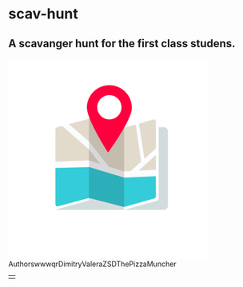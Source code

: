 # scav-hunt
<h2>A scavanger hunt for the first class studens.</h2>
<img src="assets/img/1234.png">
<table>
  <td>
    <tr>Authors</tr>
  </td>
    <tr>wwwqr</tr>
    <tr>Dimitry</tr>
    <tr>ValeraZSD</tr>
    <tr>ThePizzaMuncher</tr>
  </td>
</table>
